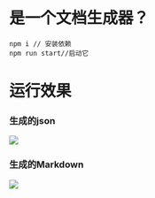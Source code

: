 # 是一个文档生成器？

```
npm i // 安装依赖
npm run start//启动它
```
# 运行效果
### 生成的json
![]('./src/json.png')
### 生成的Markdown
![]('./src/md.png')